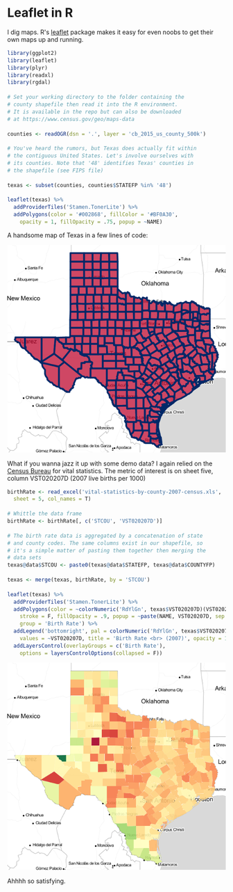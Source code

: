 # Leaflet in R

I dig maps. R's [leaflet](https://rstudio.github.io/leaflet/) package makes it easy for even noobs to get their own maps up and running.

```r
library(ggplot2)
library(leaflet)
library(plyr)
library(readxl)
library(rgdal)

# Set your working directory to the folder containing the
# county shapefile then read it into the R environment. 
# It is available in the repo but can also be downloaded 
# at https://www.census.gov/geo/maps-data

counties <- readOGR(dsn = '.', layer = 'cb_2015_us_county_500k')

# You've heard the rumors, but Texas does actually fit within 
# the contiguous United States. Let's involve ourselves with 
# its counties. Note that '48' identifies Texas' counties in 
# the shapefile (see FIPS file)

texas <- subset(counties, counties$STATEFP %in% '48')

leaflet(texas) %>% 
  addProviderTiles('Stamen.TonerLite') %>% 
  addPolygons(color = '#002868', fillColor = '#BF0A30', 
    opacity = 1, fillOpacity = .75, popup = ~NAME)

```
A handsome map of Texas in a few lines of code:

![alt text](https://raw.githubusercontent.com/loeuf-quatre/leaflet-maps-in-R/master/graphics/texas-counties.png)

What if you wanna jazz it up with some demo data? I again relied on the [Census Bureau](http://www2.census.gov/prod2/statcomp/usac/excel/VST01.xls) for vital statistics. The metric of interest is on sheet five, column VST020207D (2007 live births per 1000) 

```r
birthRate <- read_excel('vital-statistics-by-county-2007-census.xls', 
  sheet = 5, col_names = T)
  
# Whittle the data frame
birthRate <- birthRate[, c('STCOU', 'VST020207D')]

# The birth rate data is aggregated by a concatenation of state 
# and county codes. The same columns exist in our shapefile, so 
# it's a simple matter of pasting them together then merging the 
# data sets
texas@data$STCOU <- paste0(texas@data$STATEFP, texas@data$COUNTYFP)
  
texas <- merge(texas, birthRate, by = 'STCOU')

leaflet(texas) %>% 
  addProviderTiles('Stamen.TonerLite') %>% 
  addPolygons(color = ~colorNumeric('RdYlGn', texas$VST020207D)(VST020207D), 
    stroke = F, fillOpacity = .9, popup = ~paste(NAME, VST020207D, sep = ' '), 
    group = 'Birth Rate') %>%
  addLegend('bottomright', pal = colorNumeric('RdYlGn', texas$VST020207D), 
    values = ~VST020207D, title = 'Birth Rate <br> (2007)', opacity = 1) %>% 
  addLayersControl(overlayGroups = c('Birth Rate'), 
    options = layersControlOptions(collapsed = F))
```

![alt text](https://raw.githubusercontent.com/loeuf-quatre/leaflet-maps-in-R/master/graphics/texas-counties-birth-rate.png)

Ahhhh so satisfying.

